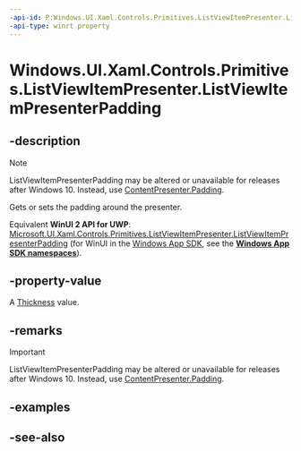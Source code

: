 ```yaml
---
-api-id: P:Windows.UI.Xaml.Controls.Primitives.ListViewItemPresenter.ListViewItemPresenterPadding
-api-type: winrt property
---
```


<!-- Property syntax
public Windows.UI.Xaml.Thickness ListViewItemPresenterPadding { get;  set; }
-->

# Windows.UI.Xaml.Controls.Primitives.ListViewItemPresenter.ListViewItemPresenterPadding

## -description
> [!NOTE]
> ListViewItemPresenterPadding may be altered or unavailable for releases after Windows 10. Instead, use [ContentPresenter.Padding](../windows.ui.xaml.controls/contentpresenter_padding.md).

Gets or sets the padding around the presenter.

Equivalent **WinUI 2 API for UWP**: [Microsoft.UI.Xaml.Controls.Primitives.ListViewItemPresenter.ListViewItemPresenterPadding](/windows/winui/api/microsoft.ui.xaml.controls.primitives.listviewitempresenter.listviewitempresenterpadding) (for WinUI in the [Windows App SDK](/windows/apps/windows-app-sdk/), see the **[Windows App SDK namespaces](/windows/windows-app-sdk/api/winrt/)**).

## -property-value
A [Thickness](../windows.ui.xaml/thickness.md) value.

## -remarks
> [!IMPORTANT]
> ListViewItemPresenterPadding may be altered or unavailable for releases after Windows 10. Instead, use [ContentPresenter.Padding](../windows.ui.xaml.controls/contentpresenter_padding.md).

## -examples

## -see-also
